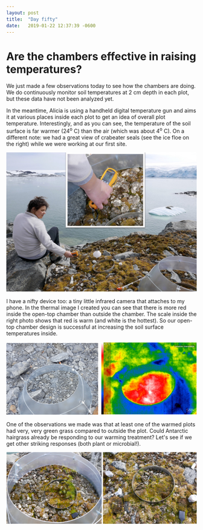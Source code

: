 ```yaml
---
layout: post
title:  "Day fifty"
date:   2019-01-22 12:37:39 -0600
---
```

# Are the chambers effective in raising temperatures?
We just made a few observations today to see how the chambers are doing. We do continuously monitor soil temperatures at 2 cm depth in each plot, but these data have not been analyzed yet.

In the meantime, Alicia is using a handheld digital temperature gun and aims it at various places inside each plot to get an idea of overall plot temperature. Interestingly, and as you can see, the temperature of the soil surface is far warmer (24<sup>o</sup> C) than the air (which was about 4<sup>o</sup> C). On a different note: we had a great view of crabeater seals (see the ice floe on the right) while we were working at our first site.

![Alicia measuring temperature](/assets/blog_photos/190122/Alicia_temperature_Jan22.jpg)

I have a nifty device too: a tiny little infrared camera that attaches to my phone. In the thermal image I created you can see that there is more red inside the open-top chamber than outside the chamber. The scale inside the right photo shows that red is warm (and white is the hottest). So our open-top chamber design is successful at increasing the soil surface temperatures inside.

![Temperature inside and outside the chamber](/assets/blog_photos/190122/thermalimage2.jpg)

One of the observations we made was that at least one of the warmed plots had very, very green grass compared to outside the plot. Could Antarctic hairgrass already be responding to our warming treatment? Let's see if we get other striking responses (both plant or microbial!).

![The grass is greener inside](/assets/blog_photos/190122/grass_warmed_control.jpg)
